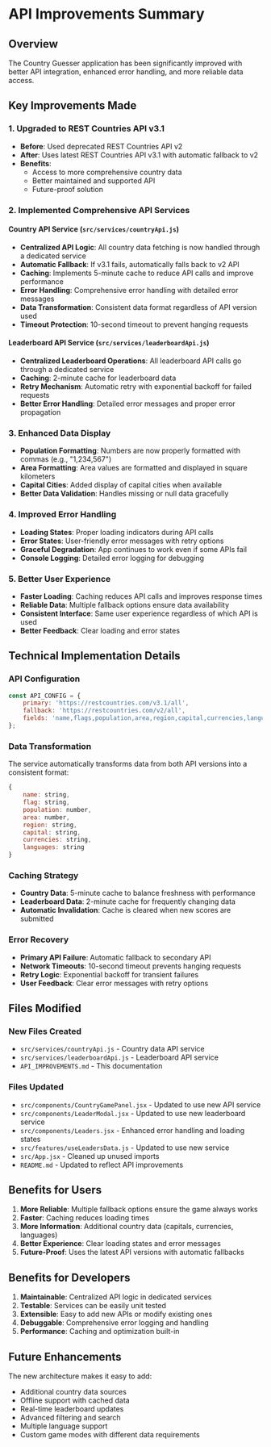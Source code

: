 # API Improvements Summary

## Overview
The Country Guesser application has been significantly improved with better API integration, enhanced error handling, and more reliable data access.

## Key Improvements Made

### 1. Upgraded to REST Countries API v3.1
- **Before**: Used deprecated REST Countries API v2
- **After**: Uses latest REST Countries API v3.1 with automatic fallback to v2
- **Benefits**: 
  - Access to more comprehensive country data
  - Better maintained and supported API
  - Future-proof solution

### 2. Implemented Comprehensive API Services

#### Country API Service (`src/services/countryApi.js`)
- **Centralized API Logic**: All country data fetching is now handled through a dedicated service
- **Automatic Fallback**: If v3.1 fails, automatically falls back to v2 API
- **Caching**: Implements 5-minute cache to reduce API calls and improve performance
- **Error Handling**: Comprehensive error handling with detailed error messages
- **Data Transformation**: Consistent data format regardless of API version used
- **Timeout Protection**: 10-second timeout to prevent hanging requests

#### Leaderboard API Service (`src/services/leaderboardApi.js`)
- **Centralized Leaderboard Operations**: All leaderboard API calls go through a dedicated service
- **Caching**: 2-minute cache for leaderboard data
- **Retry Mechanism**: Automatic retry with exponential backoff for failed requests
- **Better Error Handling**: Detailed error messages and proper error propagation

### 3. Enhanced Data Display
- **Population Formatting**: Numbers are now properly formatted with commas (e.g., "1,234,567")
- **Area Formatting**: Area values are formatted and displayed in square kilometers
- **Capital Cities**: Added display of capital cities when available
- **Better Data Validation**: Handles missing or null data gracefully

### 4. Improved Error Handling
- **Loading States**: Proper loading indicators during API calls
- **Error States**: User-friendly error messages with retry options
- **Graceful Degradation**: App continues to work even if some APIs fail
- **Console Logging**: Detailed error logging for debugging

### 5. Better User Experience
- **Faster Loading**: Caching reduces API calls and improves response times
- **Reliable Data**: Multiple fallback options ensure data availability
- **Consistent Interface**: Same user experience regardless of which API is used
- **Better Feedback**: Clear loading and error states

## Technical Implementation Details

### API Configuration
```javascript
const API_CONFIG = {
    primary: 'https://restcountries.com/v3.1/all',
    fallback: 'https://restcountries.com/v2/all',
    fields: 'name,flags,population,area,region,capital,currencies,languages'
};
```

### Data Transformation
The service automatically transforms data from both API versions into a consistent format:
```javascript
{
    name: string,
    flag: string,
    population: number,
    area: number,
    region: string,
    capital: string,
    currencies: string,
    languages: string
}
```

### Caching Strategy
- **Country Data**: 5-minute cache to balance freshness with performance
- **Leaderboard Data**: 2-minute cache for frequently changing data
- **Automatic Invalidation**: Cache is cleared when new scores are submitted

### Error Recovery
- **Primary API Failure**: Automatic fallback to secondary API
- **Network Timeouts**: 10-second timeout prevents hanging requests
- **Retry Logic**: Exponential backoff for transient failures
- **User Feedback**: Clear error messages with retry options

## Files Modified

### New Files Created
- `src/services/countryApi.js` - Country data API service
- `src/services/leaderboardApi.js` - Leaderboard API service
- `API_IMPROVEMENTS.md` - This documentation

### Files Updated
- `src/components/CountryGamePanel.jsx` - Updated to use new API service
- `src/components/LeaderModal.jsx` - Updated to use new leaderboard service
- `src/components/Leaders.jsx` - Enhanced error handling and loading states
- `src/features/useLeadersData.js` - Updated to use new service
- `src/App.jsx` - Cleaned up unused imports
- `README.md` - Updated to reflect API improvements

## Benefits for Users

1. **More Reliable**: Multiple fallback options ensure the game always works
2. **Faster**: Caching reduces loading times
3. **More Information**: Additional country data (capitals, currencies, languages)
4. **Better Experience**: Clear loading states and error messages
5. **Future-Proof**: Uses the latest API versions with automatic fallbacks

## Benefits for Developers

1. **Maintainable**: Centralized API logic in dedicated services
2. **Testable**: Services can be easily unit tested
3. **Extensible**: Easy to add new APIs or modify existing ones
4. **Debuggable**: Comprehensive error logging and handling
5. **Performance**: Caching and optimization built-in

## Future Enhancements

The new architecture makes it easy to add:
- Additional country data sources
- Offline support with cached data
- Real-time leaderboard updates
- Advanced filtering and search
- Multiple language support
- Custom game modes with different data requirements 